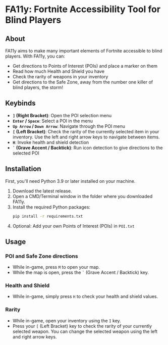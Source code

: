 # FA11y: Fortnite Accessibility Tool for Blind Players

## About
FA11y aims to make many important elements of Fortnite accessible to blind players. With FA11y, you can:

- Get directions to Points of Interest (POIs) and place a marker on them
- Read how much Health and Shield you have
- Check the rarity of weapons in your inventory
- Get directions to the Safe Zone, away from the number one killer of blind players, the storm!

## Keybinds

- **`]` (Right Bracket)**: Open the POI selection menu
- **`Enter` / `Space`**: Select a POI in the menu
- **`Up Arrow` / `Down Arrow`**: Navigate through the POI menu
- **`[` (Left Bracket)**: Check the rarity of the currently selected item in your inventory. Use the left and right arrow keys to navigate between items.
- **`H`**: Invoke health and shield detection
- **`` ` `` (Grave Accent / Backtick)**: Run icon detection to give directions to the selected POI

## Installation
First, you'll need Python 3.9 or later installed on your machine.

1. Download the latest release.
2. Open a CMD/Terminal window in the folder where you downloaded FA11y.
3. Install the required Python packages:
    ```bash
    pip install -r requirements.txt
    ```
4. Optional: Add your own Points of Interest (POIs) in `POI.txt`

## Usage

### POI and Safe Zone directions
- While in-game, press `M` to open your map.
- While the map is open, press the `` ` `` (Grave Accent / Backtick) key.

### Health and Shield
- While in-game, simply press `H` to check your health and shield values.

### Rarity
- While in-game, open your inventory using the `I` key. 
- Press your `[` (Left Bracket) key to check the rarity of your currently selected weapon. You can change the selected weapon using the left and right arrow keys.
